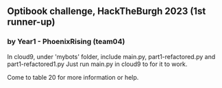 ## Optibook challenge, HackTheBurgh 2023 (1st runner-up)
### by Year1 - PhoenixRising (team04)



In cloud9, under 'mybots' folder, include main.py, part1-refactored.py and part1-refactored1.py
Just run main.py in cloud9 to for it to work.

Come to table 20 for more information or help.
